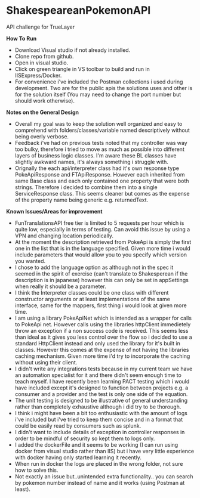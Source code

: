 # ShakespeareanPokemonAPI
API challenge for TrueLayer

**How To Run**
- Download Visual studio if not already installed. 
- Clone repo from github.
- Open in visual studio.
- Click on green triangle in VS toolbar to build and run in IISExpress/Docker.
- For convenience i've included the Postman collections i used during development. Two are for the public apis the solutions uses and other is for the solution itself
  (You may need to change the port number but should work otherwise). 

**Notes on the General Design**
- Overall my goal was to keep the solution well organized and easy to comprehend with folders/classes/variable named descriptively without being overly verbose.
- Feedback i've had on previous tests noted that my controller was way too bulky, therefore i tried to move as much as possible into different layers of business logic classes. I'm aware these BL classes have slightly awkward names, it's always something i struggle with. 
- Orignally the each api/interpreter class had it's own response type PokeApiResponse and FTApiResponse. However each inherited from same Base class and each only contained one property that were both strings. Therefore i decided to combine them into a single ServiceResponse class. This seems cleaner but comes as the expense of the property name being generic e.g. returnedText. 

 **Known Issues/Areas for improvement**
- FunTranslationsAPI free tier is limited to 5 requests per hour which is quite low, especially in terms of testing. Can avoid this issue by using a VPN and changing
  location periodically. 
- At the moment the description retrieved from PokeApi is simply the first one in the list that is in the language specified. Given more time i would include parameters that would allow you to you specify which version you wanted.
- I chose to add the language option as although not in the spec it seemed in the spirit of exercise (can't translate to Shakesperean if the description is in japanese) however this can only be set in appSettings when really it should be a parameter. 
- I think the Interpreter classes could be one class with different constructor arguments or at least implementations of the same interface, same for the mappers, first thing i would look at given more time. 
- I am using a library PokeApiNet which is intended as a wrapper for calls to PokeApi net. However calls using the libraries httpClient immedietely throw an exception
 if a non success code is received. This seems less than ideal as it gives you less control over the flow so i decided to use a standard HttpClient instead and only used the library for it's built in classes. However this comes at the expense of not having the libraries caching mechanism. Given more time i'd try to incorporate the caching without using their client. 
- I didn't write any integrations tests because in my current team we have an automation specialist for it and there didn't seem enough time to teach myself. I have recently been learning PACT testing which i would have included except it's designed to function between projects e.g. a consumer and a provider and the test is only one side of the equation. 
- The unit testing is designed to be illustrative of general understanding rather than completely exhaustive although i did try to be thorough.
- I think i might have been a bit too enthusiastic with the amount of logs i've included but i've tried to keep them concise and in a format that could be easily read by consumers such as splunk.
- I didn't want to include details of exception in controller responses in order to be mindful of security so kept them to logs only.
- I added the dockerFile and it seems to be working (I can run using docker from visual studio rather than IIS) but i have very little experience with docker having only started learning it recently.
- When run in docker the logs are placed in the wrong folder, not sure how to solve this.
- Not exactly an issue but..unintended extra functionality.. you can search by pokemon number instead of name and it works (using Postman at least).  
